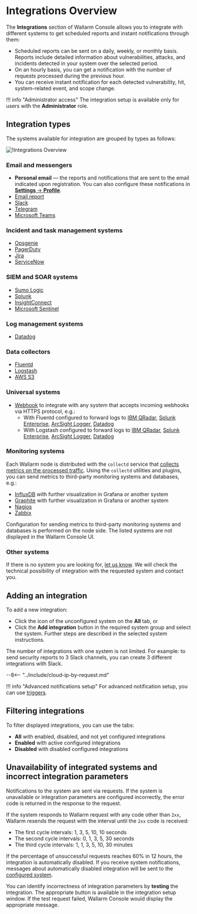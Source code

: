 [integration-pane-img]:         ../../../images/user-guides/settings/integrations/integration-panel.png

[email-notifications]:          ./email.md
[slack-notifications]:          ./slack.md
[telegram-notifications]:       ./telegram.md
[ms-teams-notifications]:       ./microsoft-teams.md
[opsgenie-notifications]:       ./opsgenie.md
[insightconnect-notifications]: ./insightconnect.md
[sentinel-notifications]:       ./azure-sentinel.md
[pagerduty-notifications]:      ./pagerduty.md
[jira-notifications]:           ./jira.md
[servicenow-notifications]:     ./servicenow.md
[splunk-notifications]:         ./splunk.md
[sumologic-notifications]:      ./sumologic.md
[datadog-notifications]:        ./datadog.md
[fluentd-notifications]:        ./fluentd.md
[logstash-notifications]:       ./logstash.md
[aws-s3-notifications]:         ./amazon-s3.md
[webhook-notifications]:        ./webhook.md
[account]:                      ../account.md

# Integrations Overview

The **Integrations** section of Wallarm Console allows you to integrate with different systems to get scheduled reports and instant notifications through them:

* Scheduled reports can be sent on a daily, weekly, or monthly basis. Reports include detailed information about vulnerabilities, attacks, and incidents detected in your system over the selected period.
* On an hourly basis, you can get a notification with the number of requests processed during the previous hour.
* You can receive instant notification for each detected vulnerability, hit, system-related event, and scope change.

!!! info "Administrator access"
    The integration setup is available only for users with the **Administrator** role.

## Integration types

The systems available for integration are grouped by types as follows:

![!Integrations Overview][integration-pane-img]

### Email and messengers

* **Personal email** — the reports and notifications that are sent to the email indicated upon registration. You can also configure these notifications in [**Settings** → **Profile**][account].
* [Email report][email-notifications]
* [Slack][slack-notifications]
* [Telegram][telegram-notifications]
* [Microsoft Teams][ms-teams-notifications]

### Incident and task management systems

* [Opsgenie][opsgenie-notifications]
* [PagerDuty][pagerduty-notifications]
* [Jira][jira-notifications]
* [ServiceNow][servicenow-notifications]

### SIEM and SOAR systems

* [Sumo Logic][sumologic-notifications]
* [Splunk][splunk-notifications]
* [InsightConnect][insightconnect-notifications]
* [Microsoft Sentinel][sentinel-notifications]

### Log management systems

* [Datadog][datadog-notifications]

### Data collectors

* [Fluentd][fluentd-notifications]
* [Logstash][logstash-notifications]
* [AWS S3][aws-s3-notifications]

### Universal systems

* [Webhook][webhook-notifications] to integrate with any system that accepts incoming webhooks via HTTPS protocol, e.g.:
    * With Fluentd configured to forward logs to [IBM QRadar](webhook-examples/fluentd-qradar.md), [Splunk Enterprise](webhook-examples/fluentd-splunk.md), [ArcSight Logger](webhook-examples/fluentd-arcsight-logger.md), [Datadog](webhook-examples/fluentd-logstash-datadog.md)
    * With Logstash configured to forward logs to [IBM QRadar](webhook-examples/logstash-qradar.md), [Splunk Enterprise](webhook-examples/logstash-splunk.md), [ArcSight Logger](webhook-examples/logstash-arcsight-logger.md), [Datadog](webhook-examples/fluentd-logstash-datadog.md)

### Monitoring systems

Each Wallarm node is distributed with the `collectd` service that [collects metrics on the processed traffic](../../../admin-en/monitoring/intro.md). Using the `collectd` utilities and plugins, you can send metrics to third-party monitoring systems and databases, e.g.:

* [InfluxDB](../../../admin-en/monitoring/network-plugin-influxdb.md) with further visualization in Grafana or another system
* [Graphite](../../../admin-en/monitoring/write-plugin-graphite.md) with further visualization in Grafana or another system
* [Nagios](../../../admin-en/monitoring/collectd-nagios.md)
* [Zabbix](../../../admin-en/monitoring/collectd-zabbix.md)

Configuration for sending metrics to third-party monitoring systems and databases is performed on the node side. The listed systems are not displayed in the Wallarm Console UI.

### Other systems

If there is no system you are looking for, [let us know](mailto:support@wallarm.com). We will check the technical possibility of integration with the requested system and contact you.

## Adding an integration

To add a new integration:

* Click the icon of the unconfigured system on the **All** tab, or
* Click the **Add integration** button in the required system group and select the system. Further steps are described in the selected system instructions.

The number of integrations with one system is not limited. For example: to send security reports to 3 Slack channels, you can create 3 different integrations with Slack.

--8<-- "../include/cloud-ip-by-request.md"

!!! info "Advanced notifications setup"
    For advanced notification setup, you can use [triggers](../../triggers/triggers.md).

## Filtering integrations

To filter displayed integrations, you can use the tabs:

* **All** with enabled, disabled, and not yet configured integrations
* **Enabled** with active configured integrations
* **Disabled** with disabled configured integrations

## Unavailability of integrated systems and incorrect integration parameters

Notifications to the system are sent via requests. If the system is unavailable or integration parameters are configured incorrectly, the error code is returned in the response to the request.

If the system responds to Wallarm request with any code other than `2xx`, Wallarm resends the request with the interval until the `2xx` code is received:

* The first cycle intervals: 1, 3, 5, 10, 10 seconds
* The second cycle intervals: 0, 1, 3, 5, 30 seconds
* The third cycle intervals:  1, 1, 3, 5, 10, 30 minutes

If the percentage of unsuccessful requests reaches 60% in 12 hours, the integration is automatically disabled. If you receive system notifications, messages about automatically disabled integration will be sent to the [configured system](#integration-types).

You can identify incorrectness of integration parameters by **testing** the integration. The appropriate button is available in the integration setup window. If the test request failed, Wallarm Console would display the appropriate message.

<!-- ## Demo videos

<div class="video-wrapper">
  <iframe width="1280" height="720" src="https://www.youtube.com/embed/DVfoXYuBy-Y" frameborder="0" allow="accelerometer; autoplay; encrypted-media; gyroscope; picture-in-picture" allowfullscreen></iframe>
</div> -->